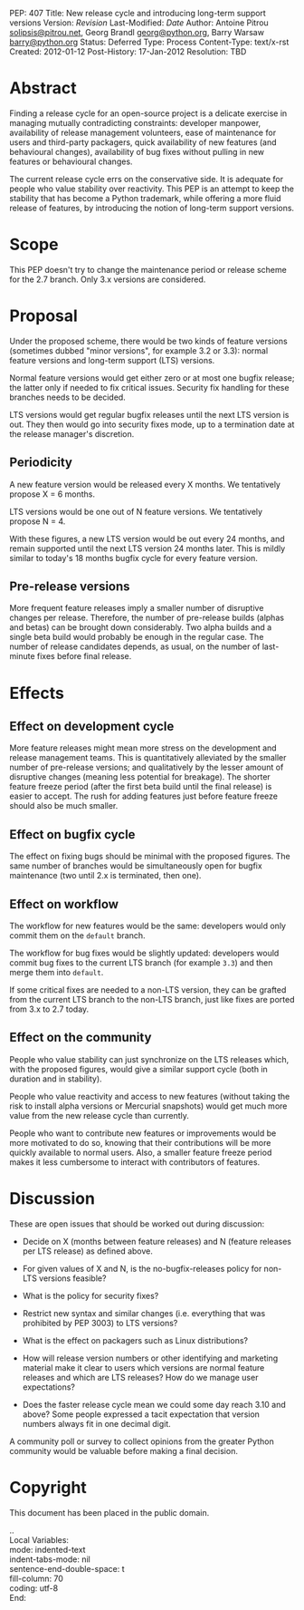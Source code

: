 PEP: 407
Title: New release cycle and introducing long-term support versions
Version: $Revision$
Last-Modified: $Date$
Author: Antoine Pitrou <solipsis@pitrou.net>,
        Georg Brandl <georg@python.org>,
        Barry Warsaw <barry@python.org>
Status: Deferred
Type: Process
Content-Type: text/x-rst
Created: 2012-01-12
Post-History: 17-Jan-2012
Resolution: TBD


Abstract
========

Finding a release cycle for an open-source project is a delicate
exercise in managing mutually contradicting constraints: developer
manpower, availability of release management volunteers, ease of
maintenance for users and third-party packagers, quick availability of
new features (and behavioural changes), availability of bug fixes
without pulling in new features or behavioural changes.

The current release cycle errs on the conservative side.  It is
adequate for people who value stability over reactivity.  This PEP is
an attempt to keep the stability that has become a Python trademark,
while offering a more fluid release of features, by introducing the
notion of long-term support versions.


Scope
=====

This PEP doesn't try to change the maintenance period or release
scheme for the 2.7 branch.  Only 3.x versions are considered.


Proposal
========

Under the proposed scheme, there would be two kinds of feature
versions (sometimes dubbed "minor versions", for example 3.2 or 3.3):
normal feature versions and long-term support (LTS) versions.

Normal feature versions would get either zero or at most one bugfix
release; the latter only if needed to fix critical issues.  Security
fix handling for these branches needs to be decided.

LTS versions would get regular bugfix releases until the next LTS
version is out.  They then would go into security fixes mode, up to a
termination date at the release manager's discretion.

Periodicity
-----------

A new feature version would be released every X months.  We
tentatively propose X = 6 months.

LTS versions would be one out of N feature versions.  We tentatively
propose N = 4.

With these figures, a new LTS version would be out every 24 months,
and remain supported until the next LTS version 24 months later.  This
is mildly similar to today's 18 months bugfix cycle for every feature
version.

Pre-release versions
--------------------

More frequent feature releases imply a smaller number of disruptive
changes per release.  Therefore, the number of pre-release builds
(alphas and betas) can be brought down considerably.  Two alpha builds
and a single beta build would probably be enough in the regular case.
The number of release candidates depends, as usual, on the number of
last-minute fixes before final release.


Effects
=======

Effect on development cycle
---------------------------

More feature releases might mean more stress on the development and
release management teams.  This is quantitatively alleviated by the
smaller number of pre-release versions; and qualitatively by the
lesser amount of disruptive changes (meaning less potential for
breakage).  The shorter feature freeze period (after the first beta
build until the final release) is easier to accept.  The rush for
adding features just before feature freeze should also be much
smaller.

Effect on bugfix cycle
----------------------

The effect on fixing bugs should be minimal with the proposed figures.
The same number of branches would be simultaneously open for bugfix
maintenance (two until 2.x is terminated, then one).

Effect on workflow
------------------

The workflow for new features would be the same: developers would only
commit them on the ``default`` branch.

The workflow for bug fixes would be slightly updated: developers would
commit bug fixes to the current LTS branch (for example ``3.3``) and
then merge them into ``default``.

If some critical fixes are needed to a non-LTS version, they can be
grafted from the current LTS branch to the non-LTS branch, just like
fixes are ported from 3.x to 2.7 today.

Effect on the community
-----------------------

People who value stability can just synchronize on the LTS releases
which, with the proposed figures, would give a similar support cycle
(both in duration and in stability).

People who value reactivity and access to new features (without taking
the risk to install alpha versions or Mercurial snapshots) would get
much more value from the new release cycle than currently.

People who want to contribute new features or improvements would be
more motivated to do so, knowing that their contributions will be more
quickly available to normal users.  Also, a smaller feature freeze
period makes it less cumbersome to interact with contributors of
features.


Discussion
==========

These are open issues that should be worked out during discussion:

* Decide on X (months between feature releases) and N (feature releases
  per LTS release) as defined above.

* For given values of X and N, is the no-bugfix-releases policy for
  non-LTS versions feasible?

* What is the policy for security fixes?

* Restrict new syntax and similar changes (i.e. everything that was
  prohibited by PEP 3003) to LTS versions?

* What is the effect on packagers such as Linux distributions?

* How will release version numbers or other identifying and marketing
  material make it clear to users which versions are normal feature
  releases and which are LTS releases?  How do we manage user
  expectations?

* Does the faster release cycle mean we could some day reach 3.10 and
  above?  Some people expressed a tacit expectation that version numbers
  always fit in one decimal digit.

A community poll or survey to collect opinions from the greater Python
community would be valuable before making a final decision.


Copyright
=========

This document has been placed in the public domain.



..  
   Local Variables:  
   mode: indented-text  
   indent-tabs-mode: nil  
   sentence-end-double-space: t  
   fill-column: 70  
   coding: utf-8  
   End:  
